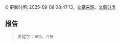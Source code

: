 :alarm_clock: 更新时间: 2025-09-08 08:47:13。[文章来源](/README.md)、[文章分类](/TAGS.md)

## 报告


> 关键字：`报告`、`月报`



